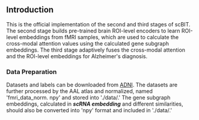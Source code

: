 ## Introduction
This is the official implementation of the second and third stages of scBIT. 
The second stage builds pre-trained brain ROI-level encoders to learn ROI-level embeddings from fMRI samples, which are used to calculate the cross-modal attention values using the calculated gene subgraph embeddings. 
The third stage adaptively fuses the cross-modal attention and the ROI-level embeddings for Alzheimer's diagnosis.

### Data Preparation
Datasets and labels can be downloaded from [ADNI](https://adni.loni.usc.edu/). The datasets are further processed by the AAL atlas and normalized, named 'fmri_data_norm. npy' and stored into './data/.' The gene subgraph embeddings, calculated in **_scRNA embedding_** and different similarities, should also be converted into 'npy' format and included in './data/.'
